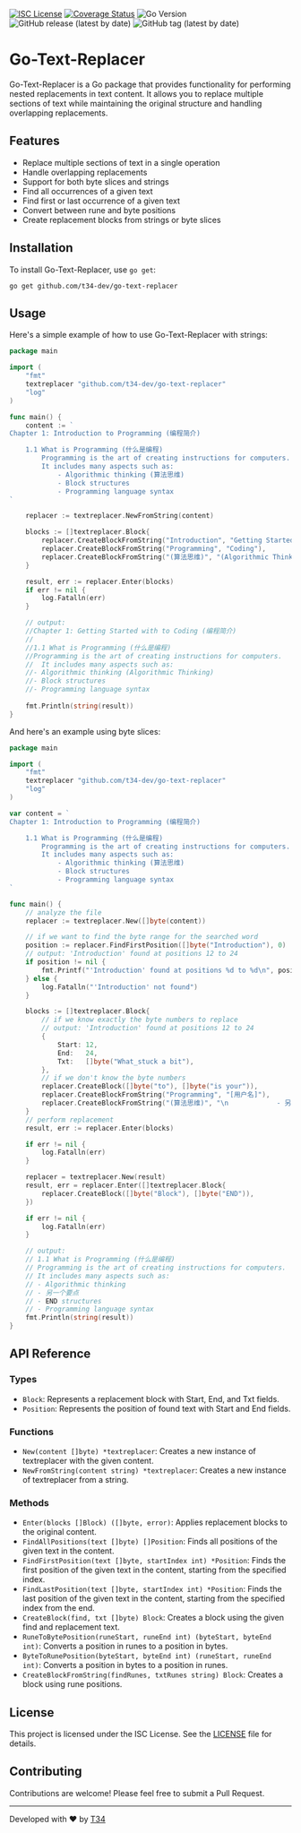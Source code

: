 [![ISC License](http://img.shields.io/badge/license-ISC-blue.svg)](http://copyfree.org)
[![Coverage Status](https://coveralls.io/repos/github/t34-dev/go-text-replacer/badge.svg?branch=main&ver=1723898449)](https://coveralls.io/github/t34-dev/go-text-replacer?branch=main&ver=1723898449)
![Go Version](https://img.shields.io/badge/Go-1.22-blue?logo=go&ver=1723898449)
![GitHub release (latest by date)](https://img.shields.io/github/v/release/t34-dev/go-text-replacer?ver=1723898449)
![GitHub tag (latest by date)](https://img.shields.io/github/v/tag/t34-dev/go-text-replacer?sort=semver&style=flat&logo=git&logoColor=white&label=Latest%20Version&color=blue&ver=1723898449)

# Go-Text-Replacer

Go-Text-Replacer is a Go package that provides functionality for performing nested replacements in text content. It allows you to replace multiple sections of text while maintaining the original structure and handling overlapping replacements.

## Features

- Replace multiple sections of text in a single operation
- Handle overlapping replacements
- Support for both byte slices and strings
- Find all occurrences of a given text
- Find first or last occurrence of a given text
- Convert between rune and byte positions
- Create replacement blocks from strings or byte slices

## Installation

To install Go-Text-Replacer, use `go get`:

```
go get github.com/t34-dev/go-text-replacer
```

## Usage

Here's a simple example of how to use Go-Text-Replacer with strings:

```go
package main

import (
	"fmt"
	textreplacer "github.com/t34-dev/go-text-replacer"
	"log"
)

func main() {
	content := `
Chapter 1: Introduction to Programming (编程简介)

    1.1 What is Programming (什么是编程)
        Programming is the art of creating instructions for computers.
        It includes many aspects such as:
            - Algorithmic thinking (算法思维)
            - Block structures
            - Programming language syntax
`

	replacer := textreplacer.NewFromString(content)

	blocks := []textreplacer.Block{
		replacer.CreateBlockFromString("Introduction", "Getting Started with"),
		replacer.CreateBlockFromString("Programming", "Coding"),
		replacer.CreateBlockFromString("(算法思维)", "(Algorithmic Thinking)"),
	}

	result, err := replacer.Enter(blocks)
	if err != nil {
		log.Fatalln(err)
	}

	// output:
	//Chapter 1: Getting Started with to Coding (编程简介)
	//
	//1.1 What is Programming (什么是编程)
	//Programming is the art of creating instructions for computers.
	//	It includes many aspects such as:
	//- Algorithmic thinking (Algorithmic Thinking)
	//- Block structures
	//- Programming language syntax
	
	fmt.Println(string(result))
}

```

And here's an example using byte slices:

```go
package main

import (
	"fmt"
	textreplacer "github.com/t34-dev/go-text-replacer"
	"log"
)

var content = `
Chapter 1: Introduction to Programming (编程简介)

    1.1 What is Programming (什么是编程)
        Programming is the art of creating instructions for computers.
        It includes many aspects such as:
            - Algorithmic thinking (算法思维)
            - Block structures
            - Programming language syntax
`

func main() {
	// analyze the file
	replacer := textreplacer.New([]byte(content))

	// if we want to find the byte range for the searched word
	position := replacer.FindFirstPosition([]byte("Introduction"), 0)
	// output: 'Introduction' found at positions 12 to 24
	if position != nil {
		fmt.Printf("'Introduction' found at positions %d to %d\n", position.Start, position.End)
	} else {
		log.Fatalln("'Introduction' not found")
	}

	blocks := []textreplacer.Block{
		// if we know exactly the byte numbers to replace
		// output: 'Introduction' found at positions 12 to 24
		{
			Start: 12,
			End:   24,
			Txt:   []byte("What_stuck a bit"),
		},
		// if we don't know the byte numbers
		replacer.CreateBlock([]byte("to"), []byte("is your")),
		replacer.CreateBlockFromString("Programming", "[用户名]"),
		replacer.CreateBlockFromString("(算法思维)", "\n            - 另一个要点"),
	}
	// perform replacement
	result, err := replacer.Enter(blocks)

	if err != nil {
		log.Fatalln(err)
	}

	replacer = textreplacer.New(result)
	result, err = replacer.Enter([]textreplacer.Block{
		replacer.CreateBlock([]byte("Block"), []byte("END")),
	})

	if err != nil {
		log.Fatalln(err)
	}

	// output:
	// 1.1 What is Programming (什么是编程)
	// Programming is the art of creating instructions for computers.
	// It includes many aspects such as:
	// - Algorithmic thinking
	// - 另一个要点
	// - END structures
	// - Programming language syntax
	fmt.Println(string(result))
}
```

## API Reference

### Types

- `Block`: Represents a replacement block with Start, End, and Txt fields.
- `Position`: Represents the position of found text with Start and End fields.

### Functions

- `New(content []byte) *textreplacer`: Creates a new instance of textreplacer with the given content.
- `NewFromString(content string) *textreplacer`: Creates a new instance of textreplacer from a string.

### Methods

- `Enter(blocks []Block) ([]byte, error)`: Applies replacement blocks to the original content.
- `FindAllPositions(text []byte) []Position`: Finds all positions of the given text in the content.
- `FindFirstPosition(text []byte, startIndex int) *Position`: Finds the first position of the given text in the content, starting from the specified index.
- `FindLastPosition(text []byte, startIndex int) *Position`: Finds the last position of the given text in the content, starting from the specified index from the end.
- `CreateBlock(find, txt []byte) Block`: Creates a block using the given find and replacement text.
- `RuneToBytePosition(runeStart, runeEnd int) (byteStart, byteEnd int)`: Converts a position in runes to a position in bytes.
- `ByteToRunePosition(byteStart, byteEnd int) (runeStart, runeEnd int)`: Converts a position in bytes to a position in runes.
- `CreateBlockFromString(findRunes, txtRunes string) Block`: Creates a block using rune positions.

## License

This project is licensed under the ISC License. See the [LICENSE](LICENSE) file for details.

## Contributing

Contributions are welcome! Please feel free to submit a Pull Request.

---

Developed with ❤️ by [T34](https://github.com/t34-dev)

